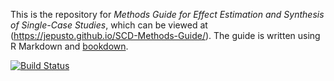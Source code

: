 This is the repository for _Methods Guide for Effect Estimation and Synthesis of Single-Case Studies_, which can be viewed at (https://jepusto.github.io/SCD-Methods-Guide/). The guide is written using R Markdown and [bookdown](https://bookdown.org/).

[![Build Status](https://api.netlify.com/api/v1/badges/944b89c9-20e6-467f-acaa-e98912e882d4/deploy-status)](https://app.netlify.com/sites/single-case-synthesis/deploys)

